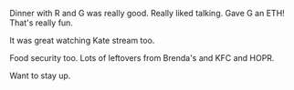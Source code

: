 Dinner with R and G was really good. Really liked talking. Gave G an ETH! That's really fun.

It was great watching Kate stream too.

Food security too. Lots of leftovers from Brenda's and KFC and HOPR.

Want to stay up.
